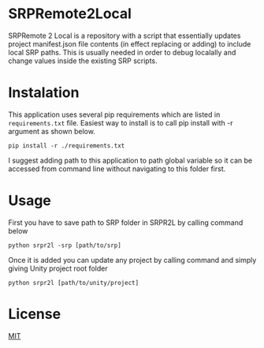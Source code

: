 # SRPRemote2Local
SRPRemote 2 Local is a repository with a script that essentially updates project manifest.json file contents (in effect replacing or adding) to include local SRP paths. This is usually needed in order to debug localally and change values inside the existing SRP scripts.

# Instalation
This application uses several pip requirements which are listed in `requirements.txt` file. Easiest way to install is to call pip install with -r argument as shown below.
```
pip install -r ./requirements.txt
```
I suggest adding path to this application to path global variable so it can be accessed from command line without navigating to this folder first.

# Usage

First you have to save path to SRP folder in SRPR2L by calling command below
```
python srpr2l -srp [path/to/srp]
```
Once it is added you can update any project by calling command and simply giving Unity project root folder
```
python srpr2l [path/to/unity/project]
```

# License

[MIT](LICENSE)